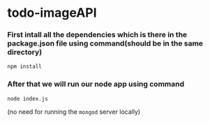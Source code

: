 # todo-imageAPI

### First intall all the dependencies which is there in the package.json file using command(should be in the same directory)
```
npm install
```
### After that we will run our node app using command
```
node index.js
```
(no need for running the ``` mongod ``` server locally)
